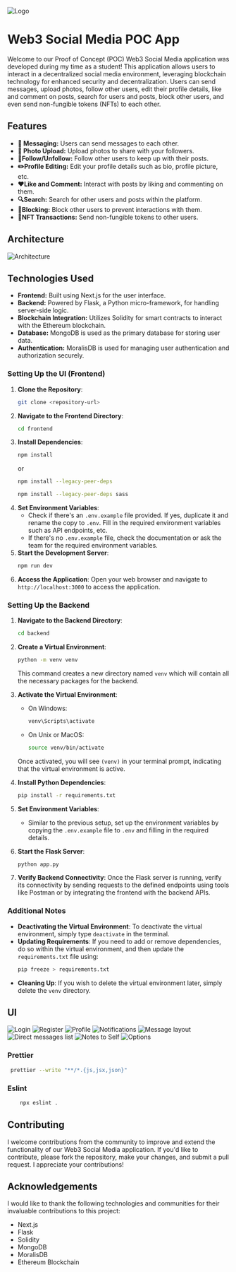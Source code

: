 ![Logo](image-9.png)
# Web3 Social Media POC App

Welcome to our Proof of Concept (POC) Web3 Social Media application was developed during my time as a student! This application allows users to interact in a decentralized social media environment, leveraging blockchain technology for enhanced security and decentralization. Users can send messages, upload photos, follow other users, edit their profile details, like and comment on posts, search for users and posts, block other users, and even send non-fungible tokens (NFTs) to each other.



## Features


- **📨 Messaging:** Users can send messages to each other.
- **📸 Photo Upload:** Upload photos to share with your followers.
- **👥Follow/Unfollow:** Follow other users to keep up with their posts.
- **✏️Profile Editing:** Edit your profile details such as bio, profile picture, etc.
- **❤️Like and Comment:** Interact with posts by liking and commenting on them.
- **🔍Search:** Search for other users and posts within the platform.
- **🚫Blocking:** Block other users to prevent interactions with them.
- **💸NFT Transactions:** Send non-fungible tokens to other users.

## Architecture  
![Architecture](image-8.png)

## Technologies Used

- **Frontend:** Built using Next.js for the user interface.
- **Backend:** Powered by Flask, a Python micro-framework, for handling server-side logic.
- **Blockchain Integration:** Utilizes Solidity for smart contracts to interact with the Ethereum blockchain.
- **Database:** MongoDB is used as the primary database for storing user data.
- **Authentication:** MoralisDB is used for managing user authentication and authorization securely.


### Setting Up the UI (Frontend)

1. **Clone the Repository**: 
    ```bash
    git clone <repository-url>
    ```
2. **Navigate to the Frontend Directory**:
    ```bash
    cd frontend
    ```
3. **Install Dependencies**:
    ```bash
    npm install
    ```
    or
    ```bash
    npm install --legacy-peer-deps
    ```
    ```bash
    npm install --legacy-peer-deps sass
    ```
4. **Set Environment Variables**:
    - Check if there's an `.env.example` file provided. If yes, duplicate it and rename the copy to `.env`. Fill in the required environment variables such as API endpoints, etc.
    - If there's no `.env.example` file, check the documentation or ask the team for the required environment variables.
5. **Start the Development Server**:
    ```bash
    npm run dev
    ```
6. **Access the Application**:
    Open your web browser and navigate to `http://localhost:3000` to access the application.

### Setting Up the Backend

1. **Navigate to the Backend Directory**:
    ```bash
    cd backend
    ```
2. **Create a Virtual Environment**:
    ```bash
    python -m venv venv
    ```
   This command creates a new directory named `venv` which will contain all the necessary packages for the backend.

3. **Activate the Virtual Environment**:
    - On Windows:
        ```bash
        venv\Scripts\activate
        ```
    - On Unix or MacOS:
        ```bash
        source venv/bin/activate
        ```
   Once activated, you will see `(venv)` in your terminal prompt, indicating that the virtual environment is active.

4. **Install Python Dependencies**:
    ```bash
    pip install -r requirements.txt
    ```

5. **Set Environment Variables**:
    - Similar to the previous setup, set up the environment variables by copying the `.env.example` file to `.env` and filling in the required details.

6. **Start the Flask Server**:
    ```bash
    python app.py
    ```

7. **Verify Backend Connectivity**:
   Once the Flask server is running, verify its connectivity by sending requests to the defined endpoints using tools like Postman or by integrating the frontend with the backend APIs.

### Additional Notes

- **Deactivating the Virtual Environment**: To deactivate the virtual environment, simply type `deactivate` in the terminal.
- **Updating Requirements**: If you need to add or remove dependencies, do so within the virtual environment, and then update the `requirements.txt` file using:
    ```bash
    pip freeze > requirements.txt
    ```
- **Cleaning Up**: If you wish to delete the virtual environment later, simply delete the `venv` directory.


## UI 
![Login](image.png)
![Register](image-1.png)
![Profile](image-2.png)
![Notifications](image-3.png)
![Message layout](image-4.png)
![Direct messages list](image-5.png)
![Notes to Self](image-6.png)
![Options](image-7.png)

### Prettier

```bash
 prettier --write "**/*.{js,jsx,json}"
```

### Eslint

```bash
    npx eslint .
```
## Contributing

I  welcome contributions from the community to improve and extend the functionality of our Web3 Social Media application. If you'd like to contribute, please fork the repository, make your changes, and submit a pull request. I  appreciate your contributions!


## Acknowledgements

I would like to thank the following technologies and communities for their invaluable contributions to this project:

- Next.js
- Flask
- Solidity
- MongoDB
- MoralisDB
- Ethereum Blockchain

